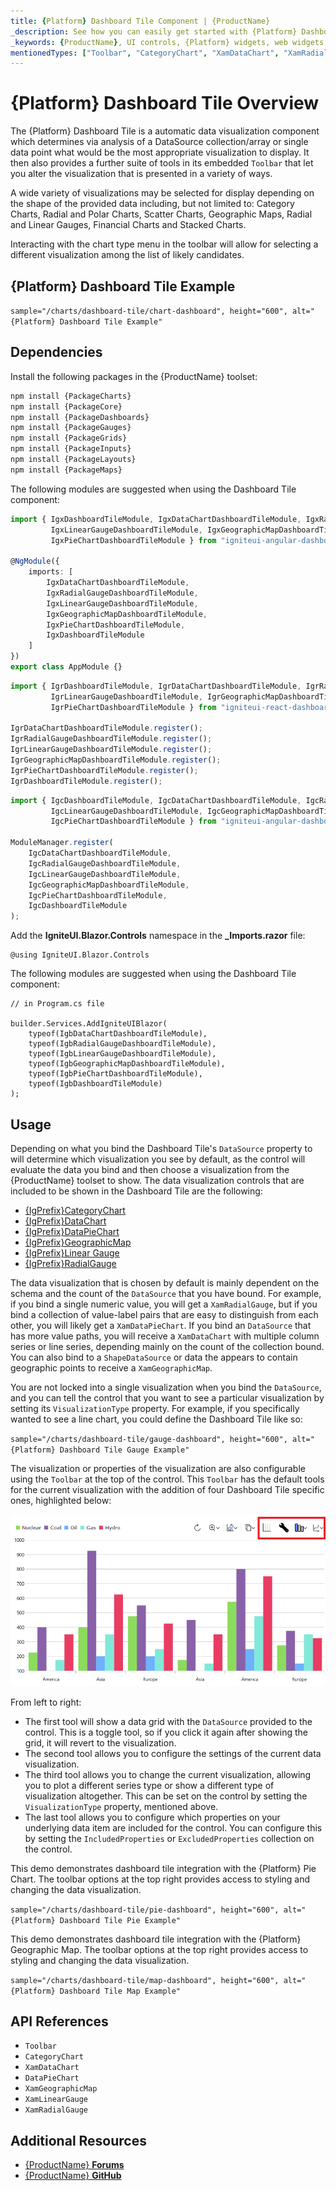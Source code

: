 ```yaml
---
title: {Platform} Dashboard Tile Component | {ProductName}
_description: See how you can easily get started with {Platform} Dashboard Tile Component.
_keywords: {ProductName}, UI controls, {Platform} widgets, web widgets, UI widgets, {Platform}, Native {Platform} Components Suite, Native {Platform} Controls, Native {Platform} Components Library, {Platform} Dashboard components, {Platform} Dashboard Tile controls
mentionedTypes: ["Toolbar", "CategoryChart", "XamDataChart", "XamRadialGauge", "XamLinearGauge", "XamGeographicMap"]
---
```


# {Platform} Dashboard Tile Overview

The {Platform} Dashboard Tile is a automatic data visualization component which determines via analysis of a DataSource collection/array or single data point what would be the most appropriate visualization to display. It then also provides a further suite of tools in its embedded `Toolbar` that let you alter the visualization that is presented in a variety of ways. 

A wide variety of visualizations may be selected for display depending on the shape of the provided data including, but not limited to: Category Charts, Radial and Polar Charts, Scatter Charts, Geographic Maps, Radial and Linear Gauges, Financial Charts and Stacked Charts.

Interacting with the chart type menu in the toolbar will allow for selecting a different visualization among the list of likely candidates.

## {Platform} Dashboard Tile Example

<!-- TODO -->
`sample="/charts/dashboard-tile/chart-dashboard", height="600", alt="{Platform} Dashboard Tile Example"`

## Dependencies

<!-- Angular, WebComponents, React -->
Install the following packages in the {ProductName} toolset:

```cmd
npm install {PackageCharts}
npm install {PackageCore}
npm install {PackageDashboards}
npm install {PackageGauges}
npm install {PackageGrids}
npm install {PackageInputs}
npm install {PackageLayouts}
npm install {PackageMaps}
```

The following modules are suggested when using the Dashboard Tile component:

```ts
import { IgxDashboardTileModule, IgxDataChartDashboardTileModule, IgxRadialGaugeDashboardTileModule,
         IgxLinearGaugeDashboardTileModule, IgxGeographicMapDashboardTileModule,
         IgxPieChartDashboardTileModule } from "igniteui-angular-dashboards";

@NgModule({
    imports: [
        IgxDataChartDashboardTileModule,
        IgxRadialGaugeDashboardTileModule,
        IgxLinearGaugeDashboardTileModule,
        IgxGeographicMapDashboardTileModule,
        IgxPieChartDashboardTileModule,
        IgxDashboardTileModule
    ]
})
export class AppModule {}
```

```ts
import { IgrDashboardTileModule, IgrDataChartDashboardTileModule, IgrRadialGaugeDashboardTileModule,
         IgrLinearGaugeDashboardTileModule, IgrGeographicMapDashboardTileModule,
         IgrPieChartDashboardTileModule } from "igniteui-react-dashboards";

IgrDataChartDashboardTileModule.register();
IgrRadialGaugeDashboardTileModule.register();
IgrLinearGaugeDashboardTileModule.register();
IgrGeographicMapDashboardTileModule.register();
IgrPieChartDashboardTileModule.register();
IgrDashboardTileModule.register();
```

```ts
import { IgcDashboardTileModule, IgcDataChartDashboardTileModule, IgcRadialGaugeDashboardTileModule,
         IgcLinearGaugeDashboardTileModule, IgcGeographicMapDashboardTileModule,
         IgcPieChartDashboardTileModule } from "igniteui-angular-dashboards";

ModuleManager.register(
    IgcDataChartDashboardTileModule,
    IgcRadialGaugeDashboardTileModule,
    IgcLinearGaugeDashboardTileModule,
    IgcGeographicMapDashboardTileModule,
    IgcPieChartDashboardTileModule,
    IgcDashboardTileModule
);
```

<!-- end:Angular, WebComponents, React -->

<!-- Blazor -->

Add the **IgniteUI.Blazor.Controls** namespace in the **_Imports.razor** file:

```razor
@using IgniteUI.Blazor.Controls
```

The following modules are suggested when using the Dashboard Tile component:

```razor
// in Program.cs file

builder.Services.AddIgniteUIBlazor(
    typeof(IgbDataChartDashboardTileModule),
    typeof(IgbRadialGaugeDashboardTileModule),
    typeof(IgbLinearGaugeDashboardTileModule),
    typeof(IgbGeographicMapDashboardTileModule),
    typeof(IgbPieChartDashboardTileModule),
    typeof(IgbDashboardTileModule)
);
```

<!-- end: Blazor -->

## Usage

Depending on what you bind the Dashboard Tile's `DataSource` property to will determine which visualization you see by default, as the control will evaluate the data you bind and then choose a visualization from the {ProductName} toolset to show. The data visualization controls that are included to be shown in the Dashboard Tile are the following:

* [{IgPrefix}CategoryChart](charts/chart-overview.md)
* [{IgPrefix}DataChart](charts/chart-overview.md)
* [{IgPrefix}DataPieChart](charts/types/data-pie-chart.md)
* [{IgPrefix}GeographicMap](geo-map.md)
* [{IgPrefix}Linear Gauge](linear-gauge.md)
* [{IgPrefix}RadialGauge](radial-gauge.md)

The data visualization that is chosen by default is mainly dependent on the schema and the count of the `DataSource` that you have bound. For example, if you bind a single numeric value, you will get a `XamRadialGauge`, but if you bind a collection of value-label pairs that are easy to distinguish from each other, you will likely get a `XamDataPieChart`. If you bind an `DataSource` that has more value paths, you will receive a `XamDataChart` with multiple column series or line series, depending mainly on the count of the collection bound. You can also bind to a `ShapeDataSource` or data the appears to contain geographic points to receive a `XamGeographicMap`.

You are not locked into a single visualization when you bind the `DataSource`, and you can tell the control that you want to see a particular visualization by setting its `VisualizationType` property. For example, if you specifically wanted to see a line chart, you could define the Dashboard Tile like so:

<!-- TODO SAMPLE -->

`sample="/charts/dashboard-tile/gauge-dashboard", height="600", alt="{Platform} Dashboard Tile Gauge Example"`

The visualization or properties of the visualization are also configurable using the `Toolbar` at the top of the control. This `Toolbar` has the default tools for the current visualization with the addition of four Dashboard Tile specific ones, highlighted below:

<img src="../images/dashboard-tile-toolbar.png" />

From left to right:

- The first tool will show a data grid with the `DataSource` provided to the control. This is a toggle tool, so if you click it again after showing the grid, it will revert to the visualization.
- The second tool allows you to configure the settings of the current data visualization.
- The third tool allows you to change the current visualization, allowing you to plot a different series type or show a different type of visualization altogether. This can be set on the control by setting the `VisualizationType` property, mentioned above.
- The last tool allows you to configure which properties on your underlying data item are included for the control. You can configure this by setting the `IncludedProperties` or `ExcludedProperties` collection on the control.

This demo demonstrates dashboard tile integration with the {Platform} Pie Chart. The toolbar options at the top right provides access to styling and changing the data visualization.

`sample="/charts/dashboard-tile/pie-dashboard", height="600", alt="{Platform} Dashboard Tile Pie Example"`

This demo demonstrates dashboard tile integration with the {Platform} Geographic Map. The toolbar options at the top right provides access to styling and changing the data visualization.

`sample="/charts/dashboard-tile/map-dashboard", height="600", alt="{Platform} Dashboard Tile Map Example"`


## API References

 - `Toolbar`
 - `CategoryChart`
 - `XamDataChart`
 - `DataPieChart`
 - `XamGeographicMap`
 - `XamLinearGauge`
 - `XamRadialGauge`

## Additional Resources

* [{ProductName} **Forums**]({ForumsLink})
* [{ProductName} **GitHub**]({GithubLink})
